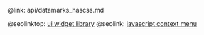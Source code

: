 @link: api/datamarks_hascss.md

@seolinktop: [ui widget library](https://webix.com)
@seolink: [javascript context menu](https://webix.com/widget/contextmenu/)